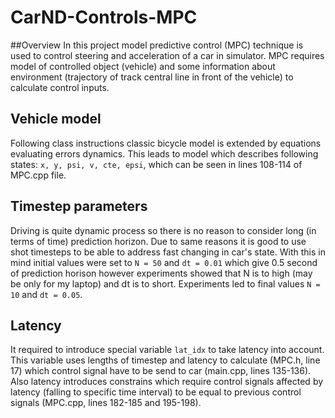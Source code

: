 # CarND-Controls-MPC

##Overview
In this project model predictive control (MPC) technique is used to control steering and acceleration of a car in simulator. MPC requires model of controlled object (vehicle) and some information about environment (trajectory of track central line in front of the vehicle) to calculate control inputs.

## Vehicle model
Following class instructions classic bicycle model is extended by equations evaluating errors dynamics. This leads to model which describes following states: `x, y, psi, v, cte, epsi`, which can be seen in lines 108-114 of MPC.cpp file.

## Timestep parameters
Driving is quite dynamic process so there is no reason to consider long (in terms of time) prediction horizon. Due to same reasons it is good to use shot timesteps to be able to address fast changing in car's state. With this in mind initial values were set to `N = 50` and `dt = 0.01` which give 0.5 second of prediction horison however experiments showed that N is to high (may be only for my laptop) and dt is to short. Experiments led to final values `N = 10` and `dt = 0.05`.

## Latency
It required to introduce special variable `lat_idx` to take latency into account. This variable uses lengths of timestep and latency to calculate (MPC.h, line 17) which control signal have to be send to car (main.cpp, lines 135-136). Also latency introduces constrains which require control signals affected by latency (falling to specific time interval) to be equal to previous control signals (MPC.cpp, lines 182-185 and 195-198).